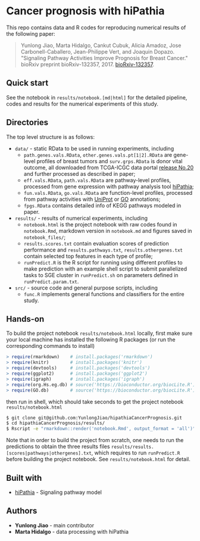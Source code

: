 # Cancer prognosis with hiPathia

This repo contains data and R codes for reproducing numerical results of the following paper:

> Yunlong Jiao, Marta Hidalgo, Cankut Cubuk, Alicia Amadoz, Jose Carbonell-Caballero, Jean-Philippe Vert, and Joaquin Dopazo. "Signaling Pathway Activities Improve Prognosis for Breast Cancer." bioRxiv preprint bioRxiv-132357, 2017. [bioRxiv-132357](https://doi.org/10.1101/132357).

## Quick start

See the notebook in `results/notebook.[md|html]` for the detailed pipeline, codes and results for the numerical experiments of this study.

## Directories

The top level structure is as follows:

* `data/` - static RData to be used in running experiments, including
  - `path.genes.vals.RData`, `other.genes.vals.pt[1|2].RData` are gene-level profiles of breast tumors and `surv.grps.RData` is donor vital outcome, all downloaded from TCGA-ICGC data portal [release No.20](https://dcc.icgc.org/releases/release_20/Projects/BRCA-US) and further processed as described in paper;
  - `eff.vals.RData`, `path.vals.RData` are pathway-level profiles, processed from gene expression with pathway analysis tool [hiPathia](http://hipathia.babelomics.org/);
  - `fun.vals.RData`, `go.vals.RData` are function-level profiles, processed from pathway activities with [UniProt](http://www.uniprot.org/) or [GO](http://www.geneontology.org/) annotations;
  - `fpgs.RData` contains detailed info of KEGG pathways modeled in paper.
* `results/` - results of numerical experiments, including
  - `notebook.html` is the project notebook with raw codes found in `notebook.Rmd`, markdown version in `notebook.md` and figures saved in `notebook_files/`;
  - `results.scores.txt` contain evaluation scores of prediction performance and `results.pathways.txt`, `results.othergenes.txt` contain selected top features in each type of profile;
  - `runPredict.R` is the R script for running using different profiles to make prediction with an example shell script to submit parallelized tasks to SGE cluster in `runPredict.sh` on parameters defined in `runPredict.param.txt`.
* `src/` - source code and general purpose scripts, including
  - `func.R` implements general functions and classifiers for the entire study.

## Hands-on

To build the project notebook `results/notebook.html` locally, first make sure your local machine has installed the following R packages (or run the corresponding commands to install)

```r
> require(rmarkdown)    # install.packages('rmarkdown')
> require(knitr)        # install.packages('knitr')
> require(devtools)     # install.packages('devtools')
> require(ggplot2)      # install.packages('ggplot2')
> require(igraph)       # install.packages('igraph')
> require(org.Hs.eg.db) # source('https://bioconductor.org/biocLite.R'); biocLite('org.Hs.eg.db')
> require(GO.db)        # source('https://bioconductor.org/biocLite.R'); biocLite('GO.db')
```

then run in shell, which should take seconds to get the project notebook `results/notebook.html`

```sh
$ git clone git@github.com:YunlongJiao/hipathiaCancerPrognosis.git
$ cd hipathiaCancerPrognosis/results/
$ Rscript -e "rmarkdown::render('notebook.Rmd', output_format = 'all')"
```

Note that in order to build the project from scratch, one needs to run the predictions to obtain the three results files `results/results.[scores|pathways|othergenes].txt`, which requires to run `runPredict.R` before building the project notebook. See `results/notebook.html` for detail.

## Built with

* [hiPathia](https://github.com/babelomics/hipathia) - Signaling pathway model

## Authors

* **Yunlong Jiao** - main contributor
* **Marta Hidalgo** - data processing with hiPathia

